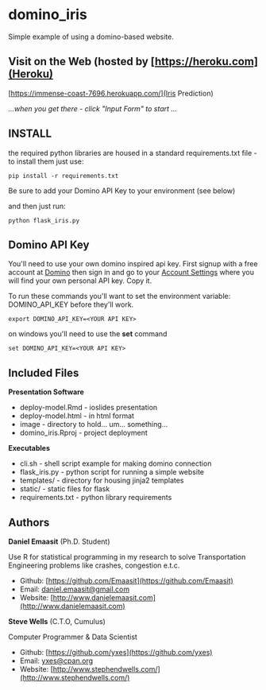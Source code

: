 # domino_iris
Simple example of using a domino-based website.

## Visit on the Web (hosted by [https://heroku.com](Heroku)

[https://immense-coast-7696.herokuapp.com/](Iris Prediction)

*...when you get there - click "Input Form" to start ...*

## INSTALL

the required python libraries are housed in a standard
requirements.txt file - to install them just use:

```{bash, echo=FALSE}
pip install -r requirements.txt
```

Be sure to add your Domino API Key to your environment (see below)

and then just run:

```{bash, echo=FALSE}
python flask_iris.py
```

## Domino API Key

You'll need to use your own domino inspired api key. First
signup with a free account at [Domino](https://www.dominodatalab.com/)
then sign in and go to your
[Account Settings](https://app.dominodatalab.com/account)
where you will find your own personal API key. Copy it.

To run these commands you'll want to set the environment variable:
DOMINO_API_KEY before they'll work.

```{bash, echo=FALSE}
export DOMINO_API_KEY=<YOUR API KEY>
```

on windows you'll need to use the **set** command

```{bash, echo=FALSE}
set DOMINO_API_KEY=<YOUR API KEY>
```

## Included Files

**Presentation Software**

* deploy-model.Rmd - ioslides presentation
* deploy-model.html - in html format
* image - directory to hold... um... something...
* domino_iris.Rproj - project deployment

**Executables**

* cli.sh - shell script example for making domino connection
* flask_iris.py - python script for running a simple website
* templates/ - directory for housing jinja2 templates
* static/ - static files for flask
* requirements.txt - python library requirements

## Authors

**Daniel Emaasit** (Ph.D. Student)

Use R for statistical programming in my research to solve Transportation Engineering problems like crashes, congestion e.t.c.

* Github: [https://github.com/Emaasit](https://github.com/Emaasit)
* Email: [daniel.emaasit@gmail.com](mailto:daniel.emaasit@gmail.com)
* Website: [http://www.danielemaasit.com](http://www.danielemaasit.com)

**Steve Wells** (C.T.O, Cumulus)  

Computer Programmer & Data Scientist

* Github: [https://github.com/yxes](https://github.com/yxes)
* Email: [yxes@cpan.org](mailto:yxes@cpan.org)
* Website: [http://www.stephendwells.com/](http://www.stephendwells.com/)
